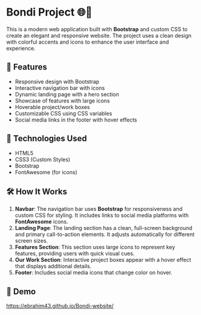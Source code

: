 # Bondi Project 🌐💼

This is a modern web application built with **Bootstrap** and custom CSS to create an elegant and responsive website. The project uses a clean design with colorful accents and icons to enhance the user interface and experience.

## 🚀 Features

- Responsive design with Bootstrap
- Interactive navigation bar with icons
- Dynamic landing page with a hero section
- Showcase of features with large icons
- Hoverable project/work boxes
- Customizable CSS using CSS variables
- Social media links in the footer with hover effects

## 🧩 Technologies Used

- HTML5
- CSS3 (Custom Styles)
- Bootstrap
- FontAwesome (for icons)
  

## 🛠 How It Works

1. **Navbar**: The navigation bar uses **Bootstrap** for responsiveness and custom CSS for styling. It includes links to social media platforms with **FontAwesome** icons.
2. **Landing Page**: The landing section has a clean, full-screen background and primary call-to-action elements. It adjusts automatically for different screen sizes.
3. **Features Section**: This section uses large icons to represent key features, providing users with quick visual cues.
4. **Our Work Section**: Interactive project boxes appear with a hover effect that displays additional details.
5. **Footer**: Includes social media icons that change color on hover.

## 📸 Demo
https://ebrahim43.github.io/Bondi-website/


